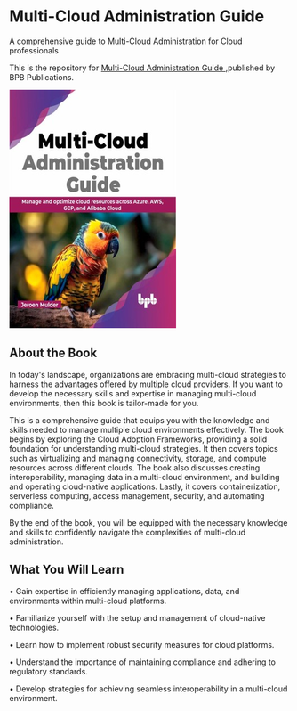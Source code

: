 # Multi-Cloud Administration Guide

A comprehensive guide to Multi-Cloud Administration for Cloud professionals

This is the repository for [Multi-Cloud Administration Guide
](https://bpbonline.com/products/multi-cloud-administration-guide?variant=42851028926664),published by BPB Publications. 

<img src="9789355515551.jpg">

## About the Book
In today's landscape, organizations are embracing multi-cloud strategies to harness the advantages offered by multiple cloud providers. If you want to develop the necessary skills and expertise in managing multi-cloud environments, then this book is tailor-made for you.

This is a comprehensive guide that equips you with the knowledge and skills needed to manage multiple cloud environments effectively. The book begins by exploring the Cloud Adoption Frameworks, providing a solid foundation for understanding multi-cloud strategies. It then covers topics such as virtualizing and managing connectivity, storage, and compute resources across different clouds. The book also discusses creating interoperability, managing data in a multi-cloud environment, and building and operating cloud-native applications. Lastly, it covers containerization, serverless computing, access management, security, and automating compliance.

By the end of the book, you will be equipped with the necessary knowledge and skills to confidently navigate the complexities of multi-cloud administration.

## What You Will Learn
•  Gain expertise in efficiently managing applications, data, and environments within multi-cloud platforms.

•  Familiarize yourself with the setup and management of cloud-native technologies.

•  Learn how to implement robust security measures for cloud platforms.

•  Understand the importance of maintaining compliance and adhering to regulatory standards.

•  Develop strategies for achieving seamless interoperability in a multi-cloud environment.
